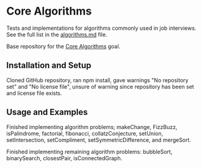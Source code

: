 # Core Algorithms

Tests and implementations for algorithms commonly used in job interviews. See the full list in the [algorithms.md](algorithms.md) file.

Base repository for the [Core Algorithms](https://github.com/GuildCrafts/web-development-js/issues/123) goal.

## Installation and Setup

Cloned GitHub repository, ran npm install, gave warnings "No repository set" and "No license file", unsure of warning since repository has been set and license file exists.

## Usage and Examples

Finished implementing algorithm problems; makeChange, FizzBuzz, isPalindrome, factorial, fibonacci, collatzConjecture, setUnion, setIntersection, setCompliment, setSymmetricDifference, and mergeSort.

Finished implementing remaining algorithm problems: bubbleSort, binarySearch, closestPair, isConnectedGraph. 
